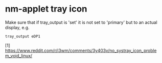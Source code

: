 nm-applet tray icon
===================

Make sure that if tray_output is 'set' it is not set to 'primary' but to an actual display, e.g.
```
tray_output eDP1
```

[1] https://www.reddit.com/r/i3wm/comments/3y403v/no_systray_icon_problem_void_linux/
